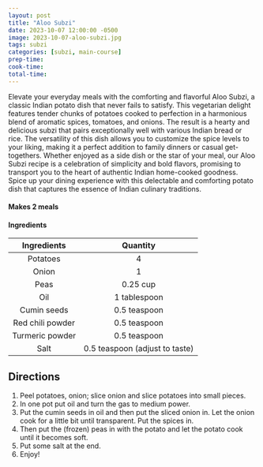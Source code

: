 ```yaml
---
layout: post
title: "Aloo Subzi"
date: 2023-10-07 12:00:00 -0500
image: 2023-10-07-aloo-subzi.jpg
tags: subzi
categories: [subzi, main-course]
prep-time:
cook-time:
total-time:
---
```


Elevate your everyday meals with the comforting and flavorful Aloo Subzi, a classic Indian potato dish that never fails to satisfy. This vegetarian delight features tender chunks of potatoes cooked to perfection in a harmonious blend of aromatic spices, tomatoes, and onions. The result is a hearty and delicious subzi that pairs exceptionally well with various Indian bread or rice. The versatility of this dish allows you to customize the spice levels to your liking, making it a perfect addition to family dinners or casual get-togethers. Whether enjoyed as a side dish or the star of your meal, our Aloo Subzi recipe is a celebration of simplicity and bold flavors, promising to transport you to the heart of authentic Indian home-cooked goodness. Spice up your dining experience with this delectable and comforting potato dish that captures the essence of Indian culinary traditions.

#### Makes 2 meals

#### Ingredients

|    Ingredients   |            Quantity            |
|:----------------:|:------------------------------:|
|     Potatoes     |                4               |
|       Onion      |                1               |
|       Peas       |            0.25 cup            |
|        Oil       |          1 tablespoon          |
|    Cumin seeds   |          0.5 teaspoon          |
| Red chili powder |          0.5 teaspoon          |
|  Turmeric powder |          0.5 teaspoon          |
|       Salt       | 0.5 teaspoon (adjust to taste) |

## Directions

1.	Peel potatoes, onion; slice onion and slice potatoes into small pieces.
2.	In one pot put oil and turn the gas to medium power.
3.	Put the cumin seeds in oil and then put the sliced onion in. Let the onion cook for a little bit until transparent. Put the spices in.
4.	Then put the (frozen) peas in with the potato and let the potato cook until it becomes soft.
5.	Put some salt at the end.
6.	Enjoy!
